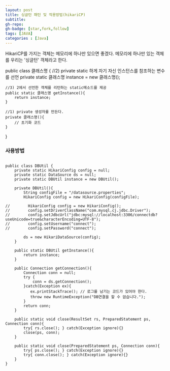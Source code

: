 ```yaml
---
layout: post
title: 싱글턴 패턴 및 적용방법(hikariCP)
subtitle:
gh-repo:
gh-badge: [star,fork,follow]
tags: [JAVA]
categories : [Java]
---
```


HikariCP를 가지는 객체는 메모리에 하나만 있으면 좋겠다.
메모리에 하나만 있는 객체를 우리는 '싱글턴' 객체라고 한다.

public class 클래스명 {
    //2) private static 하게 자기 자신 인스턴스를 참조하는 변수를 선언 
    private static 클래스명 instance = new 클래스명();

    //3) 2에서 선언한 객체를 리턴하는 static메소드를 제공 
    public static 클래스명 getInstance(){
        return instance;
    }

    //1) private 생성자를 만든다.
    private 클래스명(){
        // 초기화 코드 
    }
}

### 사용방법 

~~~

public class DBUtil {
    private static HikariConfig config = null;
    private static DataSource ds = null;
    private static DBUtil instance = new DBUtil();

    private DBUtil(){
        String configFile = "/datasource.properties";
        HikariConfig config = new HikariConfig(configFile);

//        HikariConfig config = new HikariConfig();
//        config.setDriverClassName("com.mysql.cj.jdbc.Driver");
//        config.setJdbcUrl("jdbc:mysql://localhost:3306/connectdb?useUnicode=true&characterEncoding=UTF-8");
//        config.setUsername("connect");
//        config.setPassword("connect");

        ds = new HikariDataSource(config);
    }

    public static DBUtil getInstance(){
        return instance;
    }

    public Connection getConnection(){
        Connection conn = null;
        try {
            conn = ds.getConnection();
        }catch(Exception ex){
           ex.printStackTrace(); // 로그를 남기는 코드가 있어야 한다.
           throw new RuntimeException("DB연결을 할 수 없습니다.");
        }
        return conn;
    }

    public static void close(ResultSet rs, PreparedStatement ps, Connection conn){
        try{ rs.close(); } catch(Exception ignore){}
        close(ps, conn);
    }

    public static void close(PreparedStatement ps, Connection conn){
        try{ ps.close(); } catch(Exception ignore){}
        try{ conn.close(); } catch(Exception ignore){}
    }
}


~~~